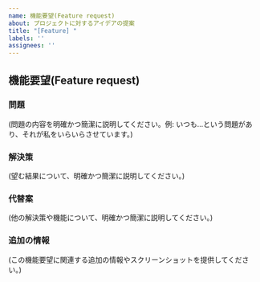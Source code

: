 ```yaml
---
name: 機能要望(Feature request)
about: プロジェクトに対するアイデアの提案
title: "[Feature] "
labels: ''
assignees: ''
---
```


## 機能要望(Feature request)

### 問題
(問題の内容を明確かつ簡潔に説明してください。例: いつも...という問題があり、それが私をいらいらさせています。)

### 解決策
(望む結果について、明確かつ簡潔に説明してください。)

### 代替案
(他の解決策や機能について、明確かつ簡潔に説明してください。)

### 追加の情報
(この機能要望に関連する追加の情報やスクリーンショットを提供してください。)